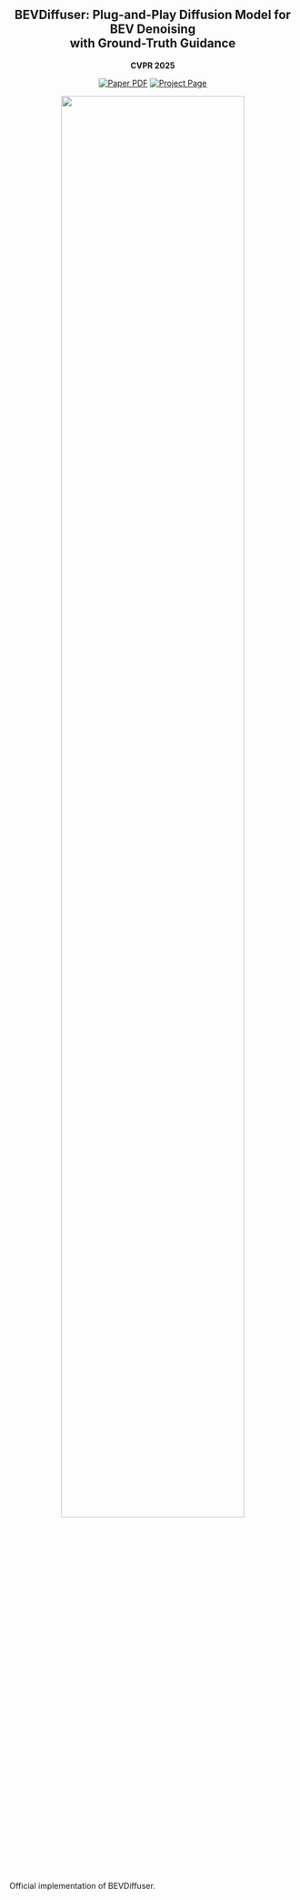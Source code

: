 <div align="center">
<h2> BEVDiffuser: Plug-and-Play Diffusion Model for BEV Denoising</br>with Ground-Truth Guidance</h2> 

**CVPR 2025**

<a href="https://arxiv.org/pdf/2502.19694"><img src='https://img.shields.io/badge/arXiv-BEVDiffuser-red' alt='Paper PDF'></a>
<a href='https://xin-ye-1.github.io/BEVDiffuser/'><img src='https://img.shields.io/badge/Project_Page-BEVDiffuser-green' alt='Project Page'></a>

<img src="https://github.com/Xin-Ye-1/BEVDiffuser/blob/main/bevdiffuser.png" width="80%" height="80%" align=center />
</div>

Official implementation of BEVDiffuser. 

